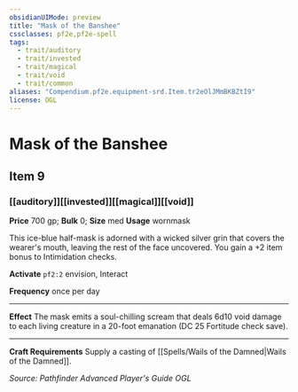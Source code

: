 ```yaml
---
obsidianUIMode: preview
title: "Mask of the Banshee"
cssclasses: pf2e,pf2e-spell
tags:
  - trait/auditory
  - trait/invested
  - trait/magical
  - trait/void
  - trait/common
aliases: "Compendium.pf2e.equipment-srd.Item.tr2eOlJMmBKBZtI9"
license: OGL
---
```

# Mask of the Banshee
## Item 9
### [[auditory]][[invested]][[magical]][[void]]


**Price** 700 gp; 
**Bulk** 0; **Size** med
**Usage** wornmask

This ice-blue half-mask is adorned with a wicked silver grin that covers the wearer's mouth, leaving the rest of the face uncovered. You gain a +2 item bonus to Intimidation checks.

**Activate** `pf2:2` envision, Interact

**Frequency** once per day

* * *

**Effect** The mask emits a soul-chilling scream that deals 6d10 void damage to each living creature in a 20-foot emanation (DC 25 Fortitude check save).

* * *

**Craft Requirements** Supply a casting of [[Spells/Wails of the Damned|Wails of the Damned]].

*Source: Pathfinder Advanced Player's Guide*
*OGL*